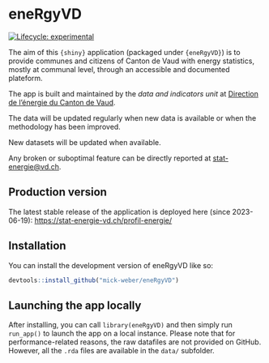 
<!-- README.md is generated from README.Rmd. -->

# eneRgyVD

<!-- badges: start -->

[![Lifecycle:
experimental](https://img.shields.io/badge/lifecycle-experimental-orange.svg)](https://lifecycle.r-lib.org/articles/stages.html#experimental)
<!-- badges: end -->

The aim of this `{shiny}` application (packaged under `{eneRgyVD}`) is
to provide communes and citizens of Canton de Vaud with energy
statistics, mostly at communal level, through an accessible and
documented plateform.

The app is built and maintained by the *data and indicators unit* at
[Direction de l’énergie du Canton de
Vaud](https://www.vd.ch/toutes-les-autorites/departements/departement-de-la-jeunesse-de-lenvironnement-et-de-la-securite-djes/direction-generale-de-lenvironnement-dge/diren-energie).

The data will be updated regularly when new data is available or when
the methodology has been improved.

New datasets will be updated when available.

Any broken or suboptimal feature can be directly reported at
<stat-energie@vd.ch>.

## Production version

The latest stable release of the application is deployed here (since
2023-06-19): <https://stat-energie-vd.ch/profil-energie/>

## Installation

You can install the development version of eneRgyVD like so:

``` r
devtools::install_github("mick-weber/eneRgyVD")
```

## Launching the app locally

After installing, you can call `library(eneRgyVD)` and then simply run
`run_app()` to launch the app on a local instance. Please note that for
performance-related reasons, the raw datafiles are not provided on
GitHub. However, all the `.rda` files are available in the `data/`
subfolder.

